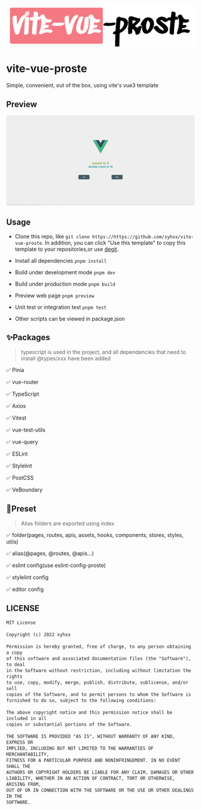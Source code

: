 <img src="https://raw.githubusercontent.com/xyhxx/program_preview/master/logo/vite-vue-proste.png" />

# vite-vue-proste

Simple, convenient, out of the box, using vite's vue3 template

## Preview

<img src="https://raw.githubusercontent.com/xyhxx/program_preview/master/vite-vue-proste/preview.png" />

## Usage

- Clone this repo, like
  `git clone https://https://github.com/xyhxx/vite-vue-proste`. In addition, you
  can click "Use this template" to copy this template to your repositories,or
  use <a href="https://github.com/Rich-Harris/degit">degit</a>.

- Install all dependencies `pnpm install`

- Build under development mode `pnpm dev`

- Build under production mode `pnpm build`

- Preview web page `pnpm preview`

- Unit test or integration test `pnpm test`

- Other scripts can be viewed in package.json

## ✨Packages

> typescript is used in the project, and all dependencies that need to install
> @types/xxx have been added

✅ Pinia

✅ vue-router

✅ TypeScript

✅ Axios

✅ Vitest

✅ vue-test-utils

✅ vue-query

✅ ESLint

✅ Stylelint

✅ PostCSS

✅ VeBoundary

## 🎊Preset

> Alias folders are exported using index

✅ folder(pages, routes, apis, assets, hooks, components, stores, styles, utils)

✅ alias(@pages, @routes, @apis...)

✅ eslint config(use eslint-config-proste)

✅ stylelint config

✅ editor config

## LICENSE

```
MIT License

Copyright (c) 2022 xyhxx

Permission is hereby granted, free of charge, to any person obtaining a copy
of this software and associated documentation files (the "Software"), to deal
in the Software without restriction, including without limitation the rights
to use, copy, modify, merge, publish, distribute, sublicense, and/or sell
copies of the Software, and to permit persons to whom the Software is
furnished to do so, subject to the following conditions:

The above copyright notice and this permission notice shall be included in all
copies or substantial portions of the Software.

THE SOFTWARE IS PROVIDED "AS IS", WITHOUT WARRANTY OF ANY KIND, EXPRESS OR
IMPLIED, INCLUDING BUT NOT LIMITED TO THE WARRANTIES OF MERCHANTABILITY,
FITNESS FOR A PARTICULAR PURPOSE AND NONINFRINGEMENT. IN NO EVENT SHALL THE
AUTHORS OR COPYRIGHT HOLDERS BE LIABLE FOR ANY CLAIM, DAMAGES OR OTHER
LIABILITY, WHETHER IN AN ACTION OF CONTRACT, TORT OR OTHERWISE, ARISING FROM,
OUT OF OR IN CONNECTION WITH THE SOFTWARE OR THE USE OR OTHER DEALINGS IN THE
SOFTWARE.


```
